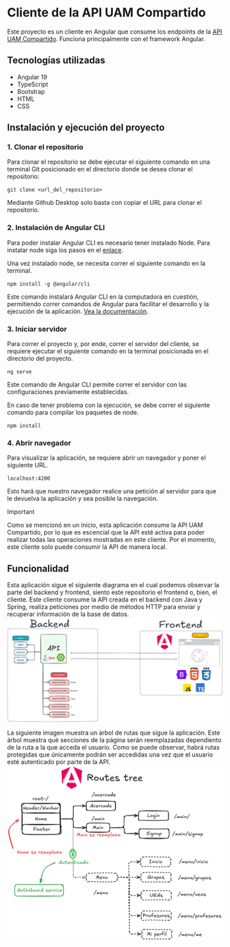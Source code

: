# Cliente de la API UAM Compartido
Este proyecto es un cliente en Angular que consume los endpoints de la [API UAM Compartido](https://github.com/diegocg100101/uam-compartido-spring.git). Funciona principalmente con el framework Angular.

## Tecnologías utilizadas

- Angular 19
- TypeScript
- Bootstrap
- HTML
- CSS

## Instalación y ejecución del proyecto

### 1. Clonar el repositorio

Para clonar el repositorio se debe ejecutar el siguiente comando en una terminal Git posicionado en el directorio donde se desea clonar el repositorio:

```
git clone <url_del_repositorio>
```

Mediante Github Desktop solo basta con copiar el URL para clonar el repositorio.

### 2. Instalación de Angular CLI

Para poder instalar Angular CLI es necesario tener instalado Node. Para instalar node siga los pasos en el [enlace](https://nodejs.org/en/download).

Una vez instalado node, se necesita correr el siguiente comando en la terminal.

```
npm install -g @angular/cli
```

Este comando instalará Angular CLI en la computadora en cuestión, permitiendo correr comandos de Angular para facilitar el desarrollo y la ejecución de la aplicación. [Vea la documentación](https://angular.dev/overview).

### 3. Iniciar servidor

Para correr el proyecto y, por ende, correr el servidor del cliente, se requiere ejecutar el siguiente comando en la terminal posicionada en el directorio del proyecto.

```
ng serve
```

Este comando de Angular CLI permite correr el servidor con las configuraciones previamente establecidas.

En caso de tener problema con la ejecución, se debe correr el siguiente comando para compilar los paquetes de node.

```
npm install
```

### 4. Abrir navegador

Para visualizar la aplicación, se requiere abrir un navegador y poner el siguiente URL.

```
localhost:4200
```

Esto hará que nuestro navegador realice una petición al servidor para que le devuelva la aplicación y sea posible la navegación.

> [!IMPORTANT]
> Como se mencionó en un inicio, esta aplicación consume la API UAM Compartido, por lo que es escencial que la API esté activa para poder realizar todas las operaciones mostradas en este cliente. Por el momento, este cliente solo puede consumir la API de manera local.

## Funcionalidad
Esta aplicación sigue el siguiente diagrama en el cual podemos observar la parte del backend y frontend, siento este repositorio el frontend o, bien, el cliente. Este cliente consume la API creada en el backend con Java y Spring, realiza peticiones por medio de métodos HTTP para enviar y recuperar información de la base de datos.
![App](./img-readme/app.png)


La siguiente imagen muestra un árbol de rutas que sigue la aplicación. Este árbol muestra qué secciones de la página serán reemplazadas dependiento de la ruta a la que acceda el usuario. Como se puede observar, habrá rutas protegidas que únicamente podrán ser accedidas una vez que el usuario esté autenticado por parte de la API.
![Rutas](./img-readme/tree.png)

